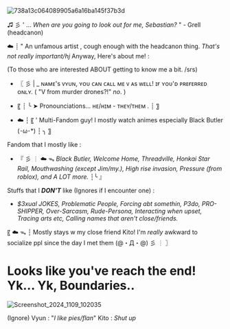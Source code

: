 ![738a13c064089905a6a16ba145f37b3d](https://github.com/user-attachments/assets/10a25c40-7edd-457b-a830-62f44634c51f)

♫ 彡 ' ... *When are you going to look out for me, Sebastian?* " - Grell (headcanon)

☁️ ┊ " An unfamous artist , cough enough with the headcanon thing. *That's not really important/hj* Anyway, Here's about me! :

(To those who are interested ABOUT getting to know me a bit. /srs)
- 〖 彡 | _ ɴᴀᴍᴇ's ᴠʏᴜɴ, ʏᴏᴜ ᴄᴀɴ ᴄᴀʟʟ ᴍᴇ ᴠ ᴀs ᴡᴇʟʟ! ɪғ ʏᴏᴜ'ᴅ ᴘʀᴇғᴇʀʀᴇᴅ ᴏɴʟʏ. ( "V from murder drones?!" *no*. )


- 〖 ┊ ╰ ➤ Pronounciations... ʜᴇ/ʜɪᴍ - ᴛʜᴇʏ/ᴛʜᴇᴍ . ┊ 〗

- ☁️ ┆ 〖 ' Multi-Fandom guy! I mostly watch animes especially Black Butler (･ω･*) ┆ ╮ 〗

Fandom that I mostly like :
- 『 彡 ┆ ☁️ ᯓ *Black Butler, Welcome Home, Threadville, Honkai Star Rail, Mouthwashing (except Jim/my.), High rise invasion, Pressure (from roblox), and A LOT more.* ┆╰ 』

Stuffs that I ***DON'T*** like (Ignores if I encounter one) :
- *$3xual JOKES, Problematic People, Forcing abt somethin, P3do, PRO-SHIPPER, Over-Sarcasm, Rude-Persona, Interacting when upset, Tracing arts etc, Calling names that aren't close/friends.*

〖 ☁️ ᯓ ┆ Mostly stays w my close friend Kito! I'm *really* awkward to socialize ppl since the day I met them (@・Д・@) 彡 ┆ 〗

# Looks like you've reach the end! Yk... Yk, Boundaries..

![Screenshot_2024_1109_102035](https://github.com/user-attachments/assets/62cc34dd-d3b2-434c-a142-36584c580ea1)


(Ignore) 
Vyun : "*I like pies/flan*"
Kito : *Shut up*

